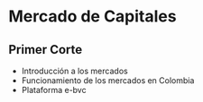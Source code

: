 # Mercado de Capitales

## Primer Corte

* Introducción a los mercados
* Funcionamiento de los mercados en Colombia
* Plataforma e-bvc

